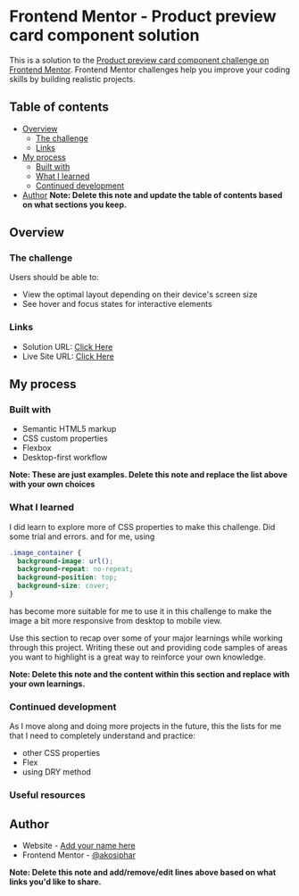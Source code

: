 # Frontend Mentor - Product preview card component solution

This is a solution to the [Product preview card component challenge on Frontend Mentor](https://www.frontendmentor.io/challenges/product-preview-card-component-GO7UmttRfa). Frontend Mentor challenges help you improve your coding skills by building realistic projects. 

## Table of contents

- [Overview](#overview)
  - [The challenge](#the-challenge)
  - [Links](#links)
- [My process](#my-process)
  - [Built with](#built-with)
  - [What I learned](#what-i-learned)
  - [Continued development](#continued-development)
- [Author](#author)
**Note: Delete this note and update the table of contents based on what sections you keep.**

## Overview

### The challenge

Users should be able to:

- View the optimal layout depending on their device's screen size
- See hover and focus states for interactive elements

### Links

- Solution URL: [Click Here](https://github.com/Front-End-Mentor-Challenges/Product-preview-card-component)
- Live Site URL: [Click Here](https://front-end-mentor-challenges.github.io/Product-preview-card-component/)

## My process

### Built with

- Semantic HTML5 markup
- CSS custom properties
- Flexbox
- Desktop-first workflow

**Note: These are just examples. Delete this note and replace the list above with your own choices**

### What I learned

I did learn to explore more of CSS properties to make this challenge. Did some trial and errors. and for me, using

```css
.image_container {
  background-image: url();
  background-repeat: no-repeat;
  background-position: top;
  background-size: cover;
}
```

has become more suitable for me to use it in this challenge to make the image a bit more responsive from desktop to mobile view.

Use this section to recap over some of your major learnings while working through this project. Writing these out and providing code samples of areas you want to highlight is a great way to reinforce your own knowledge.


**Note: Delete this note and the content within this section and replace with your own learnings.**

### Continued development

As I move along and doing more projects in the future, this the lists for me that I need to completely understand and practice:

* other CSS properties
* Flex
* using DRY method

### Useful resources

## Author

- Website - [Add your name here](https://www.your-site.com)
- Frontend Mentor - [@akosiphar](https://www.frontendmentor.io/profile/akosiphar)

**Note: Delete this note and add/remove/edit lines above based on what links you'd like to share.**
